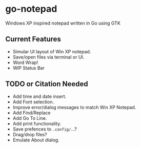 # go-notepad

Windows XP inspired notepad written in Go using GTK

## Current Features

* Simular UI layout of Win XP notepad.
* Save/open files via terminal or UI.
* Word Wrap!
* WIP Status Bar

## TODO or Citation Needed

* Add time and date insert.
* Add Font selection.
* Improve error/dialog messages to match Win XP Notepad.
* Add Find/Replace
* Add Go To Line.
* Add print functionality.
* Save prefences to `.config/`...?
* Drag/drop files?
* Emulate About dialog.
